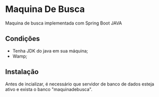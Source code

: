# Maquina De Busca
Maquina de busca implementada com Spring Boot JAVA

## Condições
- Tenha JDK do java em sua máquina;
- Wamp;

## Instalação
Antes de incializar, é necessário que servidor de banco de dados esteja ativo e exista o banco "maquinadebusca".
